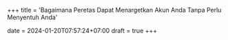 +++
title = 'Bagaimana Peretas Dapat Menargetkan Akun Anda Tanpa Perlu Menyentuh Anda'

date = 2024-01-20T07:57:24+07:00
draft = true
+++
